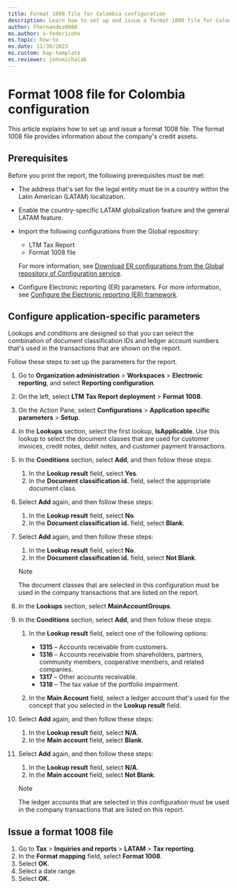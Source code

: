 ```yaml
---
title: Format 1008 file for Colombia configuration
description: Learn how to set up and issue a format 1008 file for Colombia, including an outline on configuring application-specific parameters.
author: Fhernandez0088
ms.author: v-federicohe
ms.topic: how-to
ms.date: 11/30/2023 
ms.custom: bap-template
ms.reviewer: johnmichalak
---
```


# Format 1008 file for Colombia configuration

This article explains how to set up and issue a format 1008 file. The format 1008 file provides information about the company's credit assets.

## Prerequisites

Before you print the report, the following prerequisites must be met:

- The address that's set for the legal entity must be in a country within the Latin American (LATAM) localization.
- Enable the country-specific LATAM globalization feature and the general LATAM feature.
- Import the following configurations from the Global repository:

    - LTM Tax Report
    - Format 1008 file

    For more information, see [Download ER configurations from the Global repository of Configuration service](../../../fin-ops-core/dev-itpro/analytics/er-download-configurations-global-repo.md).

- Configure Electronic reporting (ER) parameters. For more information, see [Configure the Electronic reporting (ER) framework](../../../fin-ops-core/dev-itpro/analytics/electronic-reporting-er-configure-parameters.md).

## Configure application-specific parameters

Lookups and conditions are designed so that you can select the combination of document classification IDs and ledger account numbers that's used in the transactions that are shown on the report.

Follow these steps to set up the parameters for the report.

1. Go to **Organization administration** \> **Workspaces** \> **Electronic reporting**, and select **Reporting configuration**.
2. On the left, select **LTM Tax Report deployment** \> **Format 1008**.
3. On the Action Pane, select **Configurations** \> **Application specific parameters** \> **Setup**.
4. In the **Lookups** section, select the first lookup, **IsApplicable**. Use this lookup to select the document classes that are used for customer invoices, credit notes, debit notes, and customer payment transactions.
5. In the **Conditions** section, select **Add**, and then follow these steps:

    1. In the **Lookup result** field, select **Yes**.
    2. In the **Document classification id.** field, select the appropriate document class.

6. Select **Add** again, and then follow these steps:

    1. In the **Lookup result** field, select **No**.
    2. In the **Document classification id.** field, select **Blank**.

7. Select **Add** again, and then follow these steps:

    1. In the **Lookup result** field, select **No**.
    2. In the **Document classification id.** field, select **Not Blank**.

    > [!NOTE]
    > The document classes that are selected in this configuration must be used in the company transactions that are listed on the report.

8. In the **Lookups** section, select **MainAccountGroups**.
9. In the **Conditions** section, select **Add**, and then follow these steps:

    1. In the **Lookup result** field, select one of the following options:

        - **1315** – Accounts receivable from customers.
        - **1316** – Accounts receivable from shareholders, partners, community members, cooperative members, and related companies.
        - **1317** – Other accounts receivable.
        - **1318** – The tax value of the portfolio impairment.

    2. In the **Main Account** field, select a ledger account that's used for the concept that you selected in the **Lookup result** field.

10. Select **Add** again, and then follow these steps:

    1. In the **Lookup result** field, select **N/A**.
    2. In the **Main account** field, select **Blank**.

11. Select **Add** again, and then follow these steps:

    1. In the **Lookup result** field, select **N/A**.
    2. In the **Main account** field, select **Not Blank**.

    > [!NOTE]
    > The ledger accounts that are selected in this configuration must be used in the company transactions that are listed on this report.

## Issue a format 1008 file

1. Go to **Tax** \> **Inquiries and reports** \> **LATAM** \> **Tax reporting**.
2. In the **Format mapping** field, select **Format 1008**.
3. Select **OK**.
4. Select a date range.
5. Select **OK**.
